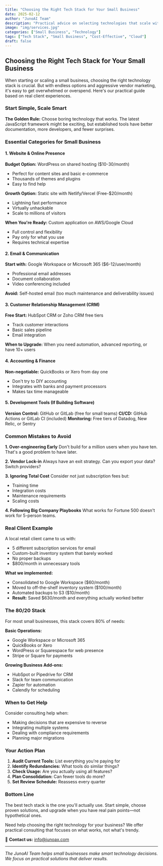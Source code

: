```yaml
---
title: "Choosing the Right Tech Stack for Your Small Business"
date: 2025-02-12
author: "JunoAI Team"
description: "Practical advice on selecting technologies that scale with your business without breaking the bank."
image: "img/services.jpg"
categories: ["Small Business", "Technology"]
tags: ["Tech Stack", "Small Business", "Cost-Effective", "Cloud"]
draft: false
---
```


## Choosing the Right Tech Stack for Your Small Business

When starting or scaling a small business, choosing the right technology stack is crucial. But with endless options and aggressive vendor marketing, it's easy to get overwhelmed or overspend. Here's our practical guide based on real client experiences.

### Start Simple, Scale Smart

**The Golden Rule:** Choose boring technology that works. The latest JavaScript framework might be exciting, but established tools have better documentation, more developers, and fewer surprises.

### Essential Categories for Small Business

#### 1. **Website & Online Presence**
**Budget Option:** WordPress on shared hosting ($10-30/month)
- Perfect for content sites and basic e-commerce
- Thousands of themes and plugins
- Easy to find help

**Growth Option:** Static site with Netlify/Vercel (Free-$20/month)
- Lightning fast performance
- Virtually unhackable
- Scale to millions of visitors

**When You're Ready:** Custom application on AWS/Google Cloud
- Full control and flexibility
- Pay only for what you use
- Requires technical expertise

#### 2. **Email & Communication**
**Start with:** Google Workspace or Microsoft 365 ($6-12/user/month)
- Professional email addresses
- Document collaboration
- Video conferencing included

**Avoid:** Self-hosted email (too much maintenance and deliverability issues)

#### 3. **Customer Relationship Management (CRM)**
**Free Start:** HubSpot CRM or Zoho CRM free tiers
- Track customer interactions
- Basic sales pipeline
- Email integration

**When to Upgrade:** When you need automation, advanced reporting, or have 10+ users

#### 4. **Accounting & Finance**
**Non-negotiable:** QuickBooks or Xero from day one
- Don't try to DIY accounting
- Integrates with banks and payment processors
- Makes tax time manageable

#### 5. **Development Tools (If Building Software)**
**Version Control:** GitHub or GitLab (free for small teams)
**CI/CD:** GitHub Actions or GitLab CI (included)
**Monitoring:** Free tiers of Datadog, New Relic, or Sentry

### Common Mistakes to Avoid

**1. Over-engineering Early**
Don't build for a million users when you have ten. That's a good problem to have later.

**2. Vendor Lock-in**
Always have an exit strategy. Can you export your data? Switch providers?

**3. Ignoring Total Cost**
Consider not just subscription fees but:
- Training time
- Integration costs
- Maintenance requirements
- Scaling costs

**4. Following Big Company Playbooks**
What works for Fortune 500 doesn't work for 5-person teams.

### Real Client Example

A local retail client came to us with:
- 5 different subscription services for email
- Custom-built inventory system that barely worked
- No proper backups
- $800/month in unnecessary tools

**What we implemented:**
- Consolidated to Google Workspace ($60/month)
- Moved to off-the-shelf inventory system ($100/month)
- Automated backups to S3 ($10/month)
- **Result:** Saved $630/month and everything actually worked better

### The 80/20 Stack

For most small businesses, this stack covers 80% of needs:

**Basic Operations:**
- Google Workspace or Microsoft 365
- QuickBooks or Xero
- WordPress or Squarespace for web presence
- Stripe or Square for payments

**Growing Business Add-ons:**
- HubSpot or Pipedrive for CRM
- Slack for team communication
- Zapier for automation
- Calendly for scheduling

### When to Get Help

Consider consulting help when:
- Making decisions that are expensive to reverse
- Integrating multiple systems
- Dealing with compliance requirements
- Planning major migrations

### Your Action Plan

1. **Audit Current Tools:** List everything you're paying for
2. **Identify Redundancies:** What tools do similar things?
3. **Check Usage:** Are you actually using all features?
4. **Plan Consolidation:** Can fewer tools do more?
5. **Set Review Schedule:** Reassess every quarter

### Bottom Line

The best tech stack is the one you'll actually use. Start simple, choose proven solutions, and upgrade when you have real pain points—not hypothetical ones.

Need help choosing the right technology for your business? We offer practical consulting that focuses on what works, not what's trendy.

📧 **Contact us:** [info@junoax.com](mailto:info@junoax.com)

---

*The JunoAI Team helps small businesses make smart technology decisions. We focus on practical solutions that deliver results.*